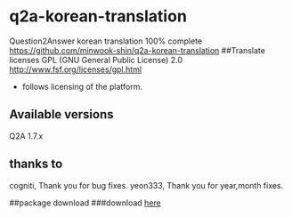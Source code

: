 # q2a-korean-translation
Question2Answer korean translation 100% complete <br/>
https://github.com/minwook-shin/q2a-korean-translation
##Translate licenses
GPL (GNU General Public License) 2.0
http://www.fsf.org/licenses/gpl.html
* follows licensing of the platform.

## Available versions
Q2A 1.7.x

## thanks to
cogniti, Thank you for bug fixes.
yeon333, Thank you for year,month fixes.

##package download
###download [here](https://github.com/minwook-shin/q2a-korean-translation/archive/master.zip)
